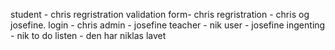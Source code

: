 student - chris
regristration validation form- chris
regristration - chris og josefine. 
login - chris
admin - josefine
teacher - nik
user - josefine
ingenting - nik
to do listen - den har niklas lavet
